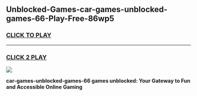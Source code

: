 
## Unblocked-Games-car-games-unblocked-games-66-Play-Free-86wp5
<h3>
<a href="https://premium76.site?title=car-games-unblocked-games-66&ref=10A">CLICK TO PLAY</a></h3>
<hr>

<h3>
<a href="https://premium76.site?title=car-games-unblocked-games-66&ref=10A">CLICK 2 PLAY</a>
  
</h3>

<a href="https://premium76.site?title=car-games-unblocked-games-66&ref=10A"><img src="https://clearcache.store/games.png"></a>


**car-games-unblocked-games-66 games unblocked: Your Gateway to Fun and Accessible Online Gaming**
